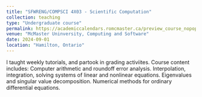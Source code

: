 ```yaml
---
title: "SFWRENG/COMPSCI 4X03 - Scientific Computation"
collection: teaching
type: "Undergraduate course"
permalink: https://academiccalendars.romcmaster.ca/preview_course_nopop.php?catoid=56&coid=280035
venue: "McMaster Uninversity, Computing and Software"
date: 2024-09-01
location: "Hamilton, Ontario"
---
```


I taught weekly tutorials, and partook in grading activiites. Course content includes: Computer arithmetic and roundoff error analysis. Interpolation, integration, solving systems of linear and nonlinear equations. Eigenvalues and singular value decomposition. Numerical methods for ordinary differential equations.
